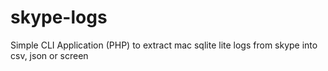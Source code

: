 skype-logs
==========

Simple CLI Application (PHP) to extract mac sqlite lite logs from skype into csv, json or screen
